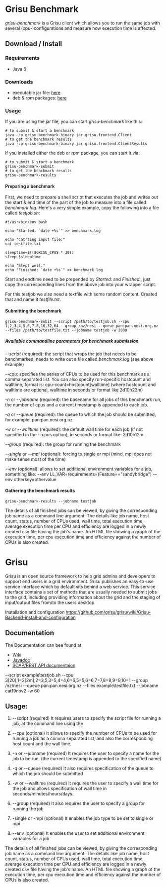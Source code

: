Grisu Benchmark
================
 
_grisu-benchmark_  is a Grisu client which allows you to run the same job with several (cpu-)configurations and measure how execution time is affected.


Download / Install
-------------------

### Requirements

 * Java 6

### Downloads
 * executable jar file: [here](https://code.ceres.auckland.ac.nz/jenkins/job/grisu-benchmarks-SNAPSHOT/lastSuccessfulBuild/artifact/target/grisu-benchmark-binary.jar)
 * deb & rpm packages: [here](https://code.ceres.auckland.ac.nz/jenkins/job/grisu-benchmarks-SNAPSHOT/)

### Usage

If you are using the jar file, you can start _grisu-benchmark_ like this:

    # to submit & start a benchmark
    java -cp grisu-benchmark-binary.jar grisu.frontend.Client
    # to get the benchmark results
    java -cp grisu-benchmark-binary.jar grisu.frontend.ClientResults
    
    
If you installed either the deb or rpm package, you can start it via:

    # to submit & start a benchmark
    grisu-benchmark-submit
    # to get the benchmark results
    grisu-benchmark-results
    
#### Preparing a benchmark

First, we need to prepare a shell script that executes the job and writes out the start & end time of the part of the job to measure into a file called _benchmark.log_. Here's a very simple example, copy the following into a file called _testjob.sh_:

    #!/usr/bin/env bash 

    echo "Started: `date +%s`" >> benchmark.log

    echo "Cat'ting input file:"
    cat testfile.txt

    sleeptime=$(($GRISU_CPUS * 30))
    sleep $sleeptime

    echo "Slept well."
    echo "Finished: `date +%s`" >> benchmark.log

Start and endtime need to be prepended by _Started:_ and _Finished:_, just copy the corresponding lines from the above job into your wrapper script.

For this testjob we also need a textfile with some random content. Created that and name it _testfile.txt_.

#### Submitting the benchmark

    grisu-benchmark-subit --script /path/to/testjob.sh --cpu 1,2,3,4,5,6,7,8,16,32,64 --group /nz/nesi --queue pan:pan.nesi.org.nz --files /path/to/testfile.txt --jobname testjob -w 2000

##### Available commandline parameters for benchmark submission

_--script_ (required):
the script that wraps the job that needs to be benchmarked, needs to write out a file called _benchmark.log_ (see above example)

_--cpu_:
specifies the series of CPUs to be used for this benchmark as a comma separated list. You can also specify run-specific hostcount and walltime, format is: cpu-count=hostcount[walltime] (where hostcount and walltime are optional, walltime in seconds or format like 2d10h22m)

_-n_ or _--jobname_ (required):
the basename for all jobs of this benchmark run, the number of cpus and a current timestamp is appended to each job.

_-q_ or _--queue_ (required):
the queue to which the job should be submitted, for example: pan:pan.nesi.org.nz

_-w_ or _--walltime_ (required):
the default wall time for each job (if not specified in the --cpus option), in seconds or format like: 2d10h12m

_--group_ (required):
the group for running the benchmark

_--single_ or _--mpi_ (optional):
forcing to single or mpi (mind, mpi does not make sense most of the time)

_--env_ (optional):
allows to set additional environment variables for a job, something like: --env LL_VAR=requirements=(Feature==\"sandybridge\") --env otherkey=othervalue

#### Gathering the benchmark results

    grisu-benchmark-results --jobname testjob

The details of all finished jobs can be viewed, by giving the corresponding job name as a command line argument.
The details like job name, host count, status, number of CPUs used, wall time, total execution time, average execution time per CPU and efficiency are logged in a newly created csv file having the job's name.
An HTML file showing a graph of the execution time, per cpu execution time and efficiency against the number of CPUs is also created.


Grisu
=====
 
Grisu is an open source framework to help grid admins and developers to support end users in a grid environment. Grisu publishes an easy-to-use service interface which by default sits behind a web service. This service interface contains a set of methods that are usually needed to submit jobs to the grid, including providing information about the grid and the staging of input/output files from/to the users desktop.

Installation and configuration
https://github.com/grisu/grisu/wiki/Grisu-Backend-install-and-configuration

Documentation
------------------------
The Documentation can bee found at
- [Wiki](https://github.com/grisu/grisu/wiki)
- [Javadoc](http://grisu.github.com/grisu/javadoc/)
- [SOAP/REST API documentaion](https://compute.services.bestgrid.org/)

--script example\testjob.sh --cpu 3[20],1=2[2m],2=3,5,3=5,4=4,6=6,5=5,6=6,7=7,8=8,9=9,10=1 --group /nz/nesi --queue pan:pan.nesi.org.nz --files example\testfile.txt --jobname cat19nov2 -w 60

Usage:
--------------------

1. --script (required)
It requires users to specify the script file for running a job, at the command line using the

2. --cpu (optional) 
It allows to specify the number of CPUs to be used for running a job as a comma separated list, and also the corresponding host count and the wall time.

3. -n or --jobname (required)
It requires the user to specify a name for the job to be run. (the current timestamp is appended to the specified name)

4. -q or --queue (required)
It also requires specification of the queue to which the job should be submitted

5. -w or --walltime (required)
It requires the user to specify a wall time for the job and allows specification of wall time in seconds/minutes/hours/days.

6. --group (required)
It also requires the user to specify a group for running the job

7. -single or -mpi (optional) 
It enables the job type to be set to single or mpi

8. --env (optional)
It enables the user to set additional environment variables for a job


The details of all finished jobs can be viewed, by giving the corresponding job name as a command line argument.
The details like job name, host count, status, number of CPUs used, wall time, total execution time, average execution time per CPU and efficiency are logged in a newly created csv file having the job's name.
An HTML file showing a graph of the execution time, per cpu execution time and efficiency against the number of CPUs is also created.


